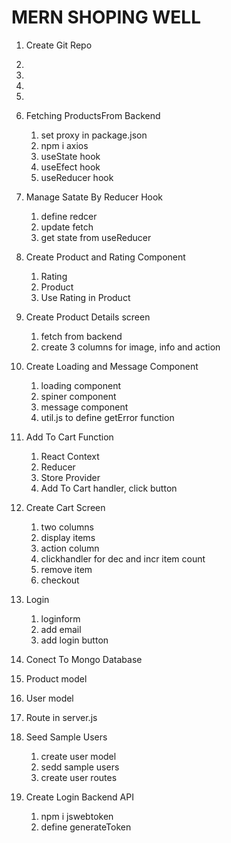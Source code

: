 # MERN SHOPING WELL

1. Create Git Repo
2. 
3. 
4. 
5. 
6. Fetching ProductsFrom Backend 
    1. set proxy in package.json
    2. npm i axios
    3. useState hook
    4. useEfect hook
    5. useReducer hook
    
7.  Manage Satate By Reducer Hook
    1. define redcer
    2. update fetch
    3. get state from useReducer 

8. Create Product and Rating Component
    1. Rating
    2. Product
    3. Use Rating in Product  

9. Create Product Details screen
    1. fetch from backend
    2. create 3 columns for image, info and action  

10. Create Loading and Message Component
    1. loading component
    2. spiner component
    3. message component
    4. util.js to define getError function

11. Add To Cart Function
    1. React Context  
    2. Reducer
    3. Store Provider
    4. Add To Cart handler, click button        

12. Create Cart Screen
    1. two columns
    2. display items
    3. action column
    4. clickhandler for dec and incr item count
    5. remove item
    6. checkout

13. Login
    1. loginform
    2. add email
    3. add login button    
    
14. Conect To Mongo Database

15. Product model

16. User model

17. Route in server.js

18. Seed Sample Users
    1. create user model
    2. sedd sample users
    3. create user routes

19. Create Login Backend API
    1. npm i jswebtoken
    2. define generateToken    






